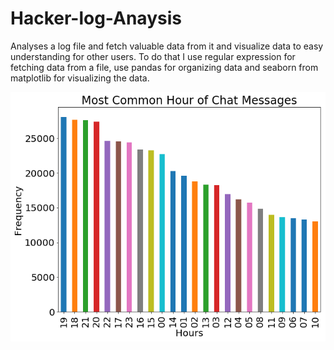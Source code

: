# Hacker-log-Anaysis
Analyses a log file and fetch valuable data from it and visualize data to easy understanding for other users. To do that I use regular expression for fetching data from a file, use pandas for organizing data and seaborn from matplotlib for visualizing the data.

![GitHub Logo](/hackerlogimg.png)
